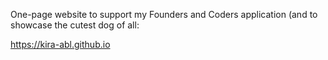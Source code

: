 One-page website to support my Founders and Coders application (and to showcase the cutest dog of all:

https://kira-abl.github.io



